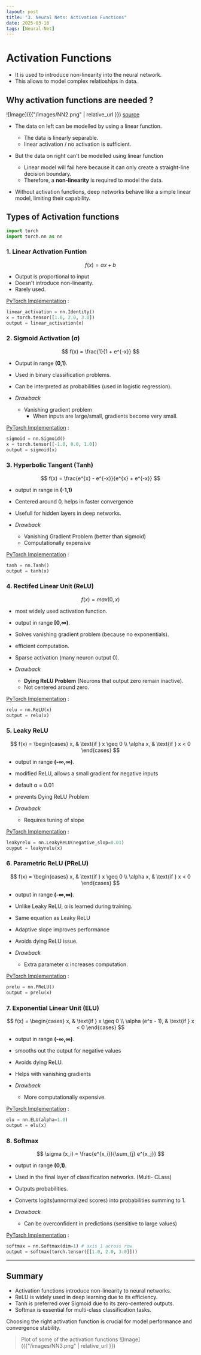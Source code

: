 ```yaml
---
layout: post
title: "3. Neural Nets: Activation Functions"
date: 2025-03-16
tags: [Neural-Net]
---
```


# Activation Functions
- It is used to introduce non-linearity into the neural network.
- This allows to model complex relatioships in data.

## Why activation functions are needed ?
![Image]({{"/images/NN2.png"  | relative_url }})
[source](https://sanjayasubedi.com.np/deeplearning/why-non-linear-in-neural-networks/)

- The data on left can be modelled by using a linear function.
    - The data is linearly separable.
    - linear activation / no activation is sufficient.
- But the data on right can't be modelled using linear function
    - Linear model will fail here because it can only create a straight-line decision boundary.
    - Therefore, a **non-linearity** is required to model the data.

- Without activation functions, deep networks behave like a simple linear model, limiting their capability.

## Types of Activation functions

```python
import torch
import torch.nn as nn
```

### 1. Linear Activation Funtion

$$ f(x) = ax + b $$

- Output is proportional to input
- Doesn't introduce non-linearity.
- Rarely used.

<u>PyTorch Implementation</u> :

```python
linear_activation = nn.Identity()
x = torch.tensor([1.0, 2.0, 3.0])
output = linear_activation(x)
```

### 2. Sigmoid Activation (σ)

$$ f(x) = \frac{1}{1 + e^{-x}} $$

- Output in range **(0,1)**.
- Used in binary classification problems.
- Can be interpreted as probabilities (used in logistic regression).

- _Drawback_ 
    - Vanishing gradient problem
        - When inputs are large/small, gradients become very small.

<u>PyTorch Implementation</u> :

```python
sigmoid = nn.Sigmoid()
x = torch.tensor([-1.0, 0.0, 1.0])
output = sigmoid(x)
```

### 3. Hyperbolic Tangent (Tanh)

$$ f(x) = \frac{e^{x} - e^{-x}}{e^{x} + e^{-x}} $$

- output in range in **(-1,1)**
- Centered around 0, helps in faster convergence
- Usefull for hidden layers in deep networks.

- _Drawback_
    - Vanishing Gradient Problem (better than sigmoid)
    - Computationally expensive

<u>PyTorch Implementation</u> :

```python
tanh = nn.Tanh()
output = tanh(x)
```

### 4. Rectifed Linear Unit (ReLU)

$$ f(x) = max(0,x) $$

- most widely used activation function.
- output in range **[0,∞)**.
- Solves vanishing gradient problem (because no exponentials).
- efficient computation.
- Sparse activation (many neuron output 0).

- _Drawback_
    - **Dying ReLU Problem** (Neurons that output zero remain inactive).
    - Not centered around zero.

<u>PyTorch Implementation</u> :

```python
relu = nn.ReLU(x)
output = relu(x)
```

### 5. Leaky ReLU

$$ f(x) =
\begin{cases} 
    x, & \text{if } x \geq 0 \\
    \alpha x, & \text{if } x < 0
\end{cases}
$$

- output in range **(-∞,∞)**.
- modified ReLU, allows a small gradient for negative inputs
- default α = 0.01
- prevents Dying ReLU Problem

- _Drawback_
    - Requires tuning of slope

<u>PyTorch Implementation</u> :

```python
leakyrelu = nn.LeakyReLU(negative_slop=0.01)
ouyput = leakyrelu(x)
```

### 6. Parametric ReLU (PReLU)

$$ f(x) =
\begin{cases} 
    x, & \text{if } x \geq 0 \\
    \alpha x, & \text{if } x < 0
\end{cases}
$$

- output in range **(-∞,∞)**.
- Unlike Leaky ReLU, α is learned during training.
- Same equation as Leaky ReLU
- Adaptive slope improves performance
- Avoids dying ReLU issue.

- _Drawback_
    - Extra parameter α increases computation.

<u>PyTorch Implementation</u> :

```python
prelu = nn.PReLU()
output = prelu(x)
```

### 7. Exponential Linear Unit (ELU)

$$ f(x) =
\begin{cases} 
    x, & \text{if } x \geq 0 \\
    \alpha (e^x - 1), & \text{if } x < 0
\end{cases}
$$

- output in range **(-∞,∞)**.
- smooths out the output for negative values
- Avoids dying ReLU.
- Helps with vanishing gradients

- _Drawback_
    - More computationally expensive.

<u>PyTorch Implementation</u> :

```python
elu = nn.ELU(alpha=1.0)
output = elu(x)
```

### 8. Softmax

$$ \sigma (x_i) = \frac{e^{x_i}}{\sum_{j} e^{x_j}} $$

- output in range **(0,1)**.
- Used in the final layer of classification networks. (Multi- CLass)
- Outputs probabilities.
- Converts logits(unnormalized scores) into probabilities summing to 1.

- _Drawback_
    - Can be overconfident in predictions (sensitive to large values)

<u>PyTorch Implementation</u> :

```python
softmax = nn.Softmax(dim=1) # axis 1 across row
output = softmax(torch.tensor([[1.0, 2.0, 3.0]]))
```

---
## Summary 
- Activation functions introduce non-linearity to neural networks.
- ReLU is widely used in deep learning due to its efficiency.
- Tanh is preferred over Sigmoid due to its zero-centered outputs.
- Softmax is essential for multi-class classification tasks.

Choosing the right activation function is crucial for model performance and convergence stability.

> Plot of some of the activation functions
![Image]({{"/images/NN3.png"  | relative_url }})
